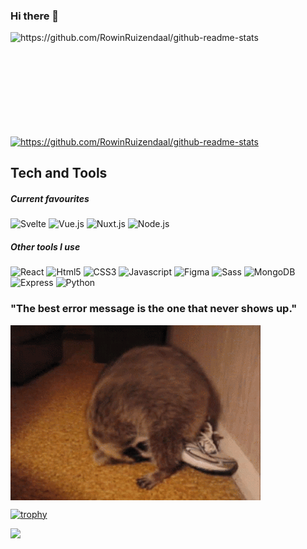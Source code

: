 ### Hi there 👋


<p>
  <img align="left" width="420" height="165" src="https://github-readme-stats.vercel.app/api?username=RowinRuizendaal&show_icons=true&title_color=00a994&icon_color=f63f63&text_color=9f9f9f&bg_color=1a1f2b" alt="https://github.com/RowinRuizendaal/github-readme-stats">
  
  <a href="https://github.com/RowinRuizendaal/github-readme-stats">
      <img align="center" src="https://github-readme-stats.vercel.app/api/top-langs/?username=RowinRuizendaal&layout=compact&title_color=00a994&text_color=9f9f9f&bg_color=1a1f2b" alt="https://github.com/RowinRuizendaal/github-readme-stats">
  </a>
</p>


## Tech and Tools

##### Current favourites

![Svelte](https://img.shields.io/badge/-Svelte-black?style=flat&logo=Svelte)
![Vue.js](https://img.shields.io/badge/-Vue-black?style=flat&logo=Vue.js)
![Nuxt.js](https://img.shields.io/badge/-Nuxt-black?style=flat&logo=Nuxt.js)
![Node.js](https://img.shields.io/badge/-Node.js-black?style=flat&logo=Node.js&logoColor=white)

##### Other tools I use

![React](https://img.shields.io/badge/-React-black?style=flat&logo=React)
![Html5](https://img.shields.io/badge/-HTML-black?style=flat&logo=Html5)
![CSS3](https://img.shields.io/badge/-CSS-black?style=flat&logo=CSS3&logoColor=2965f1)
![Javascript](https://img.shields.io/badge/-Javascript-black?style=flat&logo=Javascript)
![Figma](https://img.shields.io/badge/-Figma-black?style=flat&logo=Figma&logoColor=white)
![Sass](https://img.shields.io/badge/-Sass-black?style=flat&logo=Sass)
![MongoDB](https://img.shields.io/badge/-MongoDB-black?style=flat&logo=Mongodb)
![Express](https://img.shields.io/badge/-Express-black?style=flat&logo=Express)
![Python](https://img.shields.io/badge/-Python-black?style=flat&logo=Python)

### "The best error message is the one that never shows up."

<div align="left">
  <img src="./img/koprol.gif" alt="Racoon" align="center">
</div>

[![trophy](https://github-profile-trophy.vercel.app/?username=ryo-ma&theme=onedark)](https://github.com/RowinRuizendaal/github-profile-trophy)


![](https://komarev.com/ghpvc/?username=RowinRuizendaal)

<!--
**RowinRuizendaal/RowinRuizendaal** is a ✨ _special_ ✨ repository because its `README.md` (this file) appears on your GitHub profile.

Here are some ideas to get you started:

- 🔭 I’m currently working on ...
- 🌱 I’m currently learning ...
- 👯 I’m looking to collaborate on ...
- 🤔 I’m looking for help with ...
- 💬 Ask me about ...
- 📫 How to reach me: ...
- 😄 Pronouns: ...
- ⚡ Fun fact: ...
-->
